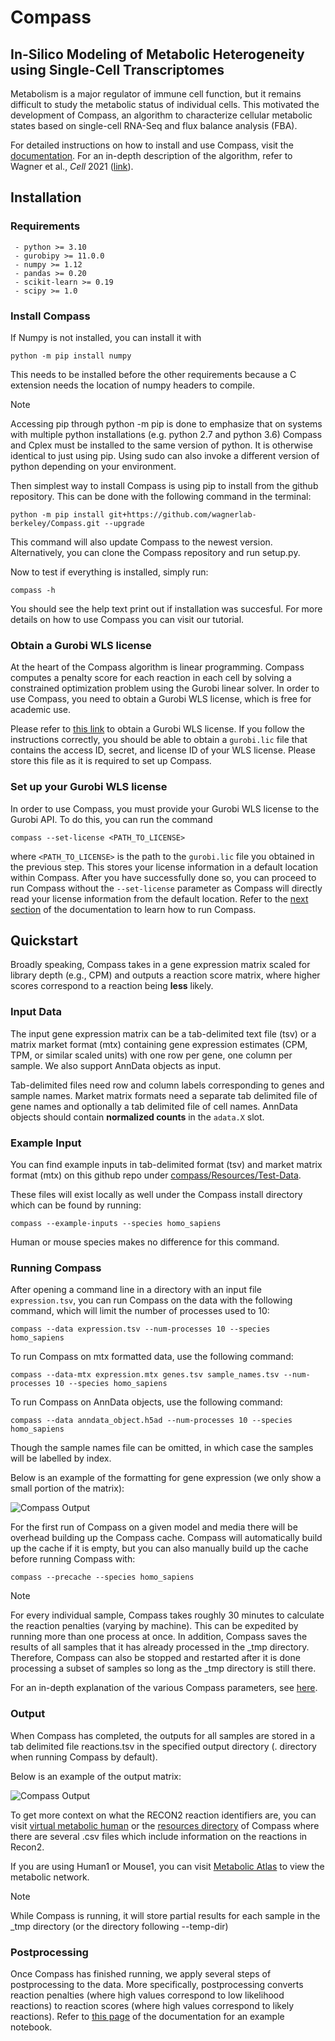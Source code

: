 # Compass

## In-Silico Modeling of Metabolic Heterogeneity using Single-Cell Transcriptomes
Metabolism is a major regulator of immune cell function, but it remains difficult to study the metabolic status of individual cells. This motivated the development of Compass, an algorithm to characterize cellular metabolic states based on single-cell RNA-Seq and flux balance analysis (FBA).

For detailed instructions on how to install and use Compass, visit the [documentation][link-docs]. For an in-depth description of the algorithm, refer to Wagner et al., <i>Cell</i> 2021 ([link][link-manuscript]).

## Installation

### Requirements
```
 - python >= 3.10
 - gurobipy >= 11.0.0
 - numpy >= 1.12
 - pandas >= 0.20
 - scikit-learn >= 0.19
 - scipy >= 1.0
```

### Install Compass
If Numpy is not installed, you can install it with

```
python -m pip install numpy
```
   
This needs to be installed before the other requirements because a C extension needs the location of numpy headers to compile.

> [!NOTE]
> Accessing pip through python -m pip is done to emphasize that on systems with multiple python installations (e.g. python  2.7 and python 3.6) Compass and Cplex must be installed to the same version of python. It is otherwise identical to just using pip. Using sudo can also invoke a different version of python depending on your environment.

Then simplest way to install Compass is using pip to install from the github repository. This can be done with the following command in the terminal:

```
python -m pip install git+https://github.com/wagnerlab-berkeley/Compass.git --upgrade
```

This command will also update Compass to the newest version. Alternatively, you can clone the Compass repository and run setup.py.

Now to test if everything is installed, simply run:

```
compass -h
```

You should see the help text print out if installation was succesful. For more details on how to use Compass you can visit our tutorial.

### Obtain a Gurobi WLS license

At the heart of the Compass algorithm is linear programming. Compass computes a penalty score for each reaction in 
each cell by solving a constrained optimization problem using the Gurobi linear solver. 
In order to use Compass, you need to obtain a Gurobi WLS license, which is free for academic use.

Please refer to [this link][link-gurobi] to obtain a Gurobi WLS license. If you follow the instructions correctly, you should be able to obtain a ```gurobi.lic``` file that contains the access ID, secret, and license ID of your WLS license. 
Please store this file as it is required to set up Compass.

### Set up your Gurobi WLS license

In order to use Compass, you must provide your Gurobi WLS license to the Gurobi API. To do this, you can run the command

```
compass --set-license <PATH_TO_LICENSE>
```

where ```<PATH_TO_LICENSE>``` is the path to the ```gurobi.lic``` file you obtained in the previous step. 
This stores your license information in a default location within Compass. 
After you have successfully done so, you can proceed to run Compass without the ```--set-license``` parameter 
as Compass will directly read your license information from the default location.
Refer to the [next section][link-quickstart] of the documentation to learn how to run Compass.


## Quickstart

Broadly speaking, Compass takes in a gene expression matrix scaled for library depth (e.g., CPM) 
and outputs a reaction score matrix, where higher scores correspond to a reaction being **less** likely.

### Input Data

The input gene expression matrix can be a tab-delimited text file (tsv) or a matrix market format (mtx) 
containing gene expression estimates (CPM, TPM, or similar scaled units) with one row per gene, one column per sample.
We also support AnnData objects as input.

Tab-delimited files need row and column labels corresponding to genes and sample names. 
Market matrix formats need a separate tab delimited file of gene names and optionally a tab delimited file of cell names.
AnnData objects should contain **normalized counts** in the ``adata.X`` slot.

### Example Input

You can find example inputs in tab-delimited format (tsv) and market matrix format (mtx) 
on this github repo under [compass/Resources/Test-Data][link-testdata].

These files will exist locally as well under the Compass install directory which can be found by running:

```
compass --example-inputs --species homo_sapiens
```

Human or mouse species makes no difference for this command.

### Running Compass

After opening a command line in a directory with an input file ``expression.tsv``, 
you can run Compass on the data with the following command, which will limit the number of processes used to 10:

```
compass --data expression.tsv --num-processes 10 --species homo_sapiens
```


To run Compass on mtx formatted data, use the following command:

```
compass --data-mtx expression.mtx genes.tsv sample_names.tsv --num-processes 10 --species homo_sapiens
```

To run Compass on AnnData objects, use the following command:

```
compass --data anndata_object.h5ad --num-processes 10 --species homo_sapiens
```

Though the sample names file can be omitted, in which case the samples will be labelled by index.

Below is an example of the formatting for gene expression (we only show a small portion of the matrix):

![Compass Output](docs/images/input_ex.png)

For the first run of Compass on a given model and media there will be overhead building up the Compass cache. 
Compass will automatically build up the cache if it is empty, but you can also manually build up the cache 
before running Compass with:

```
compass --precache --species homo_sapiens
```

> [!NOTE]
> For every individual sample, Compass takes roughly 30 minutes to calculate the reaction penalties (varying by machine). This can be expedited by running more than one process at once. In addition, Compass saves the results of all samples that it has already processed in the _tmp directory. Therefore, Compass can also be stopped and restarted after it is done processing a subset of samples so long as the _tmp directory is still there.

For an in-depth explanation of the various Compass parameters, see [here][link-settings].

### Output

When Compass has completed, the outputs for all samples are stored in a tab delimited file reactions.tsv 
in the specified output directory (. directory when running Compass by default).

Below is an example of the output matrix:

![Compass Output](docs/images/output_ex.png)

To get more context on what the RECON2 reaction identifiers are, you can visit [virtual metabolic human][link-virtualmetabolichuman] or the [resources directory][link-resourcesdir] of Compass where there are several .csv files which include information on the reactions in Recon2.

If you are using Human1 or Mouse1, you can visit [Metabolic Atlas][link-metabatlas] to view the metabolic network.

> [!NOTE]
> While Compass is running, it will store partial results for each sample in the _tmp directory (or the directory following --temp-dir)

### Postprocessing

Once Compass has finished running, we apply several steps of postprocessing to the data. 
More specifically, postprocessing converts reaction penalties (where high values correspond to low likelihood reactions) 
to reaction scores (where high values correspond to likely reactions). 
Refer to [this page][link-postprocessing] of the documentation for an example notebook.



[link-docs]: https://compass-sc.readthedocs.io/en/latest/
[link-manuscript]: https://doi.org/10.1016/j.cell.2021.05.045
[link-gurobi]: https://support.gurobi.com/hc/en-us/articles/13232844297489-How-do-I-set-up-a-Web-License-Service-WLS-license
[link-quickstart]: https://compass-sc.readthedocs.io/en/latest/quickstart.html
[link-testdata]: https://github.com/wagnerlab-berkeley/Compass/tree/master/compass/Resources/Test-Data
[link-settings]: https://compass-sc.readthedocs.io/en/latest/settings.html
[link-virtualmetabolichuman]: https://www.vmh.life/#home
[link-resourcesdir]: https://github.com/wagnerlab-berkeley/Compass/tree/master/compass/Resources/Recon2_export
[link-metabatlas]: https://metabolicatlas.org/
[link-postprocessing]: https://compass-sc.readthedocs.io/en/latest/notebooks/postprocessing.html